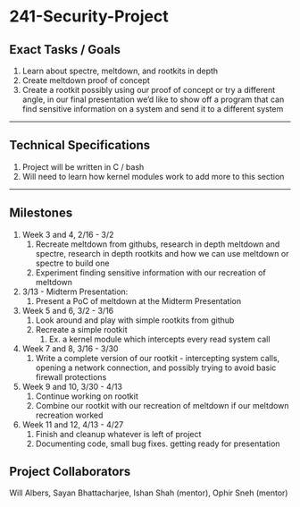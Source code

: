 # 241-Security-Project
## Exact Tasks / Goals
1. Learn about spectre, meltdown, and rootkits in depth	 
2. Create meltdown proof of concept
3. Create a rootkit possibly using our proof of concept or try a different angle, in our final presentation we’d like to show off a program that can find sensitive information on a system and send it to a different system
---
## Technical Specifications
1. Project will be written in C / bash
2. Will need to learn how kernel modules work to add more to this section

---
## Milestones
1. Week 3 and 4, 2/16 - 3/2
    1. Recreate meltdown from githubs, research in depth meltdown and spectre, research in depth rootkits and how we can use meltdown or spectre to build one
    2. Experiment finding sensitive information with our recreation of meltdown 
2. 3/13 - Midterm Presentation:
    1. Present a PoC of meltdown at the Midterm Presentation
3. Week 5 and 6, 3/2 - 3/16
    1. Look around and play with simple rootkits from github
    2. Recreate a simple rootkit
        1. Ex. a kernel module which intercepts every read system call
4. Week 7 and 8, 3/16 - 3/30
    1. Write a complete version of our rootkit - intercepting system calls, opening a network connection, and possibly trying to avoid basic firewall protections 
5. Week 9 and 10, 3/30 -  4/13
    1. Continue working on rootkit
    2. Combine our rootkit with our recreation of meltdown if our meltdown recreation worked
6. Week 11 and 12, 4/13 - 4/27
    1. Finish and cleanup whatever is left of project
    2. Documenting code, small bug fixes. getting ready for presentation

## Project Collaborators
Will Albers, Sayan Bhattacharjee, Ishan Shah (mentor), Ophir Sneh (mentor)

